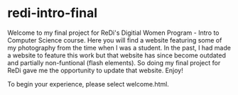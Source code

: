 # redi-intro-final
Welcome to my final project for ReDi's Digitial Women Program - Intro to Computer Science course.
Here you will find a website featuring some of my photography from the time when I was a student.
In the past, I had made a website to feature this work but that website has since become outdated and partially non-funtional (flash elements).
So doing my final project for ReDi gave me the opportunity to update that website.
Enjoy!

To begin your experience, please select welcome.html.


